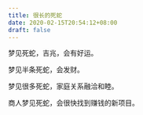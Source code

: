 ```yaml
---
title: 很长的死蛇
date: 2020-02-15T20:54:12+08:00
draft: false
---
```


梦见死蛇，吉兆，会有好运。


梦见半条死蛇，会发财。


梦见很多死蛇，家庭关系融洽和睦。


商人梦见死蛇，会很快找到赚钱的新项目。